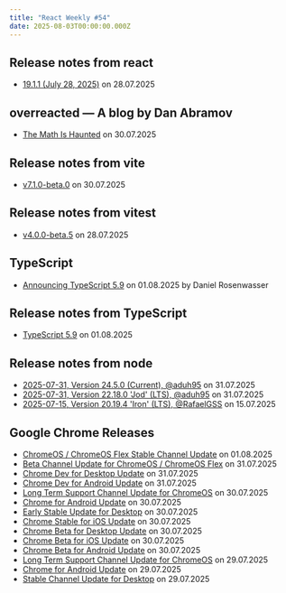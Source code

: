 ```yaml
---
title: "React Weekly #54"
date: 2025-08-03T00:00:00.000Z
---
```


## Release notes from react

- [19.1.1 (July 28, 2025)](https://github.com/facebook/react/releases/tag/v19.1.1) on 28.07.2025

## overreacted — A blog by Dan Abramov

- [The Math Is Haunted](https://overreacted.io/the-math-is-haunted/) on 30.07.2025

## Release notes from vite

- [v7.1.0-beta.0](https://github.com/vitejs/vite/releases/tag/v7.1.0-beta.0) on 30.07.2025

## Release notes from vitest

- [v4.0.0-beta.5](https://github.com/vitest-dev/vitest/releases/tag/v4.0.0-beta.5) on 28.07.2025

## TypeScript

- [Announcing TypeScript 5.9](https://devblogs.microsoft.com/typescript/announcing-typescript-5-9/) on 01.08.2025 by Daniel Rosenwasser

## Release notes from TypeScript

- [TypeScript 5.9](https://github.com/microsoft/TypeScript/releases/tag/v5.9.2) on 01.08.2025

## Release notes from node

- [2025-07-31, Version 24.5.0 (Current), @aduh95](https://github.com/nodejs/node/releases/tag/v24.5.0) on 31.07.2025
- [2025-07-31, Version 22.18.0 'Jod' (LTS), @aduh95](https://github.com/nodejs/node/releases/tag/v22.18.0) on 31.07.2025
- [2025-07-15, Version 20.19.4 'Iron' (LTS), @RafaelGSS](https://github.com/nodejs/node/releases/tag/v20.19.4) on 15.07.2025

## Google Chrome Releases

- [ChromeOS / ChromeOS Flex Stable Channel Update](http://chromereleases.googleblog.com/2025/08/chromeos-chromeos-flex-stable-channel.html) on 01.08.2025
- [ Beta Channel Update for ChromeOS / ChromeOS Flex](http://chromereleases.googleblog.com/2025/07/beta-channel-update-for-chromeos_31.html) on 31.07.2025
- [Chrome Dev for Desktop Update](http://chromereleases.googleblog.com/2025/07/chrome-dev-for-desktop-update_31.html) on 31.07.2025
- [Chrome Dev for Android Update](http://chromereleases.googleblog.com/2025/07/chrome-dev-for-android-update_31.html) on 31.07.2025
- [Long Term Support Channel Update for ChromeOS](http://chromereleases.googleblog.com/2025/07/long-term-support-channel-update-for_30.html) on 30.07.2025
- [Chrome for Android Update](http://chromereleases.googleblog.com/2025/07/chrome-for-android-update_30.html) on 30.07.2025
- [Early Stable Update for Desktop](http://chromereleases.googleblog.com/2025/07/early-stable-update-for-desktop.html) on 30.07.2025
- [Chrome Stable for iOS Update](http://chromereleases.googleblog.com/2025/07/chrome-stable-for-ios-update_30.html) on 30.07.2025
- [Chrome Beta for Desktop Update](http://chromereleases.googleblog.com/2025/07/chrome-beta-for-desktop-update_30.html) on 30.07.2025
- [Chrome Beta for iOS Update](http://chromereleases.googleblog.com/2025/07/chrome-beta-for-ios-update_30.html) on 30.07.2025
- [Chrome Beta for Android Update](http://chromereleases.googleblog.com/2025/07/chrome-beta-for-android-update_30.html) on 30.07.2025
- [Long Term Support Channel Update for ChromeOS](http://chromereleases.googleblog.com/2025/07/long-term-support-channel-update-for_29.html) on 29.07.2025
- [Chrome for Android Update](http://chromereleases.googleblog.com/2025/07/chrome-for-android-update_29.html) on 29.07.2025
- [Stable Channel Update for Desktop](http://chromereleases.googleblog.com/2025/07/stable-channel-update-for-desktop_29.html) on 29.07.2025
